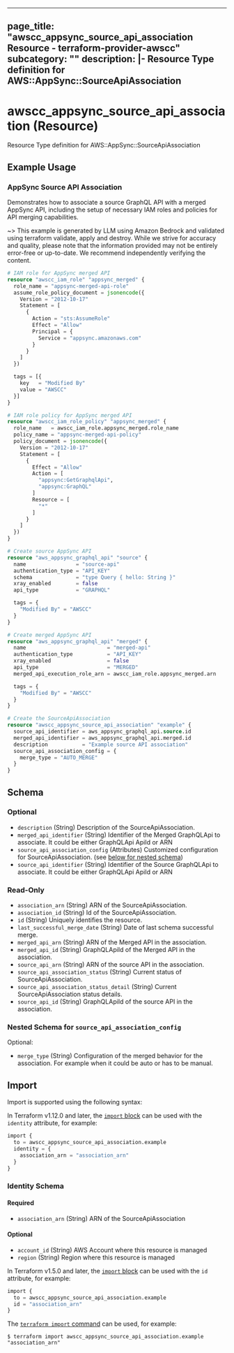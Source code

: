 
---
page_title: "awscc_appsync_source_api_association Resource - terraform-provider-awscc"
subcategory: ""
description: |-
  Resource Type definition for AWS::AppSync::SourceApiAssociation
---

# awscc_appsync_source_api_association (Resource)

Resource Type definition for AWS::AppSync::SourceApiAssociation

## Example Usage

### AppSync Source API Association

Demonstrates how to associate a source GraphQL API with a merged AppSync API, including the setup of necessary IAM roles and policies for API merging capabilities.

~> This example is generated by LLM using Amazon Bedrock and validated using terraform validate, apply and destroy. While we strive for accuracy and quality, please note that the information provided may not be entirely error-free or up-to-date. We recommend independently verifying the content.

```terraform
# IAM role for AppSync merged API
resource "awscc_iam_role" "appsync_merged" {
  role_name = "appsync-merged-api-role"
  assume_role_policy_document = jsonencode({
    Version = "2012-10-17"
    Statement = [
      {
        Action = "sts:AssumeRole"
        Effect = "Allow"
        Principal = {
          Service = "appsync.amazonaws.com"
        }
      }
    ]
  })

  tags = [{
    key   = "Modified By"
    value = "AWSCC"
  }]
}

# IAM role policy for AppSync merged API
resource "awscc_iam_role_policy" "appsync_merged" {
  role_name   = awscc_iam_role.appsync_merged.role_name
  policy_name = "appsync-merged-api-policy"
  policy_document = jsonencode({
    Version = "2012-10-17"
    Statement = [
      {
        Effect = "Allow"
        Action = [
          "appsync:GetGraphqlApi",
          "appsync:GraphQL"
        ]
        Resource = [
          "*"
        ]
      }
    ]
  })
}

# Create source AppSync API
resource "aws_appsync_graphql_api" "source" {
  name                = "source-api"
  authentication_type = "API_KEY"
  schema              = "type Query { hello: String }"
  xray_enabled        = false
  api_type            = "GRAPHQL"

  tags = {
    "Modified By" = "AWSCC"
  }
}

# Create merged AppSync API
resource "aws_appsync_graphql_api" "merged" {
  name                          = "merged-api"
  authentication_type           = "API_KEY"
  xray_enabled                  = false
  api_type                      = "MERGED"
  merged_api_execution_role_arn = awscc_iam_role.appsync_merged.arn

  tags = {
    "Modified By" = "AWSCC"
  }
}

# Create the SourceApiAssociation
resource "awscc_appsync_source_api_association" "example" {
  source_api_identifier = aws_appsync_graphql_api.source.id
  merged_api_identifier = aws_appsync_graphql_api.merged.id
  description           = "Example source API association"
  source_api_association_config = {
    merge_type = "AUTO_MERGE"
  }
}
```

<!-- schema generated by tfplugindocs -->
## Schema

### Optional

- `description` (String) Description of the SourceApiAssociation.
- `merged_api_identifier` (String) Identifier of the Merged GraphQLApi to associate. It could be either GraphQLApi ApiId or ARN
- `source_api_association_config` (Attributes) Customized configuration for SourceApiAssociation. (see [below for nested schema](#nestedatt--source_api_association_config))
- `source_api_identifier` (String) Identifier of the Source GraphQLApi to associate. It could be either GraphQLApi ApiId or ARN

### Read-Only

- `association_arn` (String) ARN of the SourceApiAssociation.
- `association_id` (String) Id of the SourceApiAssociation.
- `id` (String) Uniquely identifies the resource.
- `last_successful_merge_date` (String) Date of last schema successful merge.
- `merged_api_arn` (String) ARN of the Merged API in the association.
- `merged_api_id` (String) GraphQLApiId of the Merged API in the association.
- `source_api_arn` (String) ARN of the source API in the association.
- `source_api_association_status` (String) Current status of SourceApiAssociation.
- `source_api_association_status_detail` (String) Current SourceApiAssociation status details.
- `source_api_id` (String) GraphQLApiId of the source API in the association.

<a id="nestedatt--source_api_association_config"></a>
### Nested Schema for `source_api_association_config`

Optional:

- `merge_type` (String) Configuration of the merged behavior for the association. For example when it could be auto or has to be manual.

## Import

Import is supported using the following syntax:

In Terraform v1.12.0 and later, the [`import` block](https://developer.hashicorp.com/terraform/language/import) can be used with the `identity` attribute, for example:

```terraform
import {
  to = awscc_appsync_source_api_association.example
  identity = {
    association_arn = "association_arn"
  }
}
```

<!-- schema generated by tfplugindocs -->
### Identity Schema

#### Required

- `association_arn` (String) ARN of the SourceApiAssociation

#### Optional

- `account_id` (String) AWS Account where this resource is managed
- `region` (String) Region where this resource is managed

In Terraform v1.5.0 and later, the [`import` block](https://developer.hashicorp.com/terraform/language/import) can be used with the `id` attribute, for example:

```terraform
import {
  to = awscc_appsync_source_api_association.example
  id = "association_arn"
}
```

The [`terraform import` command](https://developer.hashicorp.com/terraform/cli/commands/import) can be used, for example:

```shell
$ terraform import awscc_appsync_source_api_association.example "association_arn"
```
